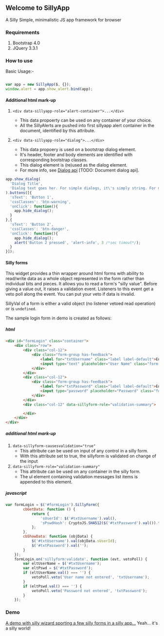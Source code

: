 ## Welcome to SillyApp
A Silly Simple, minimalistic JS app framework for browser

### Requirements
1. Bootstrap 4.0
2. JQuery 3.3.1

### How to use

Basic Usage:-
```javascript

var app = new SillyApp($, {});
window.alert = app.show_alert.bind(app);
```
#### Additional html mark-up
1. `<div data-sillyapp-role="alert-container">...</div>`
	- This data propoerty can be used on any container of your choice.
	- All the SillyAlerts are pushed into first sillyapp alert container in the
document, identified by this attribute.

2. `<div data-sillyapp-role="dialog">...</div>`
	- This data propoery is used on a bootstrap dialog element.
	- It's header, footer and body elements are identified with corresponding bootstrap classes.
	- This dialog element is (re)used as the dialog element.
	- For more info, see [Dialog api](#dialog-api) [TODO: Document dialog api].

```javascript
app.show_dialog(
  'Dialog Title',
  'Dialog text goes her. For simple dialogs, it\'s simply string. For more complex interaction, you can use SillyForm feature'
).buttons([{
  'sText': 'Button 1',
  'cssClasses': 'btn-warning',
  'onClick': function(){
    app.hide_dialog();
  }
},{
  'sText': 'Button 2',
  'cssClasses': 'btn-danger',
  'onClick': function(){
    app.hide_dialog();
    alert('Button 2 pressed', 'alert-info', 3 /*sec timout*/);
  }
}]);
```
#### Silly forms
This widget provides a thin wrapper around html forms with ability to
read/write data as a whole object represented in the form rather than
individual bits and pieces. It allows you to read a form's "silly value".
Before giving a value out, it raises a validation event. Listeners to this
event get a veto poll along the event. You can put your veto if data is invalid.

SillyVal of a form is either a valid object (no listener vetoed read operation)
or is `undefined`.

The sample login form in demo is created as follows:
##### html
```html
<div id="formLogin" class="container">
	<div class="row">
		<div class="col-12">
			<div class="form-group has-feedback">
				<label for="txtUsername" class="label label-default">Enter user name</label>
				<input type="text" placeholder="User Name" class="form-control" id="txtUsername" data-sillyform-causesvalidation="true">
			</div>
		</div>
		<div class="col-12">
			<div class="form-group has-feedback">
				<label for="txtPassword" class="label label-default">Enter password</label>
				<input type="password" placeholder="Password" class="form-control" id="txtPassword" data-sillyform-causesvalidation="true">
			</div>
		</div>
		<div class="col-12" data-sillyform-role="validation-summary">

		</div>
	</div>
</div>
```
##### additional html mark-up
1. `data-sillyform-causesvalidation="true"`
	- This attribute can be used on input of any control in a silly form.
	- With this attribute set to true, the sillyform is validated on change of the input
2. `data-sillyform-role="validation-summary"`
	- This attribute can be used on any container in the silly form.
	- The ul element containing validation messages list items is appended to this element.

##### javascript
```javascript
var formLogin = $('#formLogin').SillyForm({
        cbGetData: function () {
            return {
                'sUserId': $('#txtUsername').val(),
                'sPswdHash': CryptoJS.SHA512($('#txtPassword').val()).toString().toUpperCase()
            };
        },
        cbShowData: function (objData) {
            $('#txtUsername').val(objData.sUserId);
            $('#txtPassword').val('');
        }
    });
    formLogin.on('sillyform:validate', function (evt, vetoPoll) {
        var eltUserName = $('#txtUsername');
        var eltPswd = $('#txtPassword');
        if (eltUserName.val() === '') {
            vetoPoll.veto('User name not entered', 'txtUsername');
        }
        if (eltPswd.val() === '') {
            vetoPoll.veto('Password not entered', 'txtPassword');
        }
    });
```
### Demo
[A demo with silly wizard sporting a few silly forms in a silly app...](https://bhave-abhay.github.io/sillyapp/test/)
Yeah... it's a silly world!
